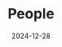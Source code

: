 ---
title: People
date: 2024-12-28

type: landing

sections:
  - block: markdown
    content:
      title: Meet the i-Ecoclimatology team
      align: center
      subtitle: ''
      text:
      text_color_light: true
    design:
      columns: '1'
      background:
        image: 
          filename: team1.jpg
          filters:
            brightness: 1
          parallax: false
          position: center
          size: cover
          text_color_light: true
      spacing:
        padding: ['20px', '0', '20px', '0']
      css_class: fullscreen

  # - block: hero
  #   content:
  #     title: |
  #       Meet the team
  #     image:
  #       filename: team1.jpg
  #     text: |
  #       <br>
        
  #        **i-Ecoclimatology Members** 

  # - block: slider
  #   content:
  #     slides:
  #     - title: Meet the i-Ecoclimatology Team
  #       content: 
  #       align: center
  #       background:
  #       image:
  #         filename: coders.jpg
  #         filters:
  #           brightness: 0.8
  #       position: right
  #       color: '#666'

  - block: people
    content:
      title: 
      # Choose which groups/teams of users to display.
      #   Edit `user_groups` in each user's profile to add them to one or more of these groups.
      user_groups:
          - Principal Investigator
          - Researchers
          - Grad Students
          - Administration
          - Visitors
          - Alumni
          - Support
      sort_by: Params.last_name
      sort_ascending: true
    design:
      show_interests: false
      show_role: true
      show_social: true
      # show_experience: true
---